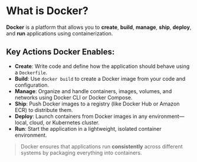 # What is Docker?

**Docker** is a platform that allows you to **create**, **build**, **manage**, **ship**, **deploy**, and **run** applications using containerization.

## Key Actions Docker Enables:

- **Create**: Write code and define how the application should behave using a `Dockerfile`.
- **Build**: Use `docker build` to create a Docker image from your code and configuration.
- **Manage**: Organize and handle containers, images, volumes, and networks using Docker CLI or Docker Compose.
- **Ship**: Push Docker images to a registry (like Docker Hub or Amazon ECR) to distribute them.
- **Deploy**: Launch containers from Docker images in any environment—local, cloud, or Kubernetes cluster.
- **Run**: Start the application in a lightweight, isolated container environment.

> Docker ensures that applications run **consistently** across different systems by packaging everything into containers.
